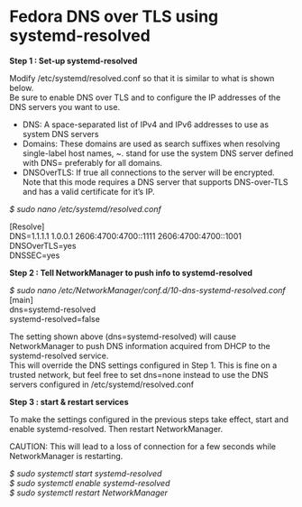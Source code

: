 # Fedora DNS over TLS using systemd-resolved</br>

**Step 1 : Set-up systemd-resolved**</br>

Modify /etc/systemd/resolved.conf so that it is similar to what is shown below.</br>
Be sure to enable DNS over TLS and to configure the IP addresses of the DNS servers you want to use.</br>

- DNS: A space-separated list of IPv4 and IPv6 addresses to use as system DNS servers</br>
- Domains: These domains are used as search suffixes when resolving single-label host names, ~. stand for use the system DNS server defined with DNS= preferably for all domains.</br>
- DNSOverTLS: If true all connections to the server will be encrypted. Note that this mode requires a DNS server that supports DNS-over-TLS and has a valid certificate for it’s IP.</br>

*$ sudo nano /etc/systemd/resolved.conf*</br>

[Resolve]</br>
DNS=1.1.1.1 1.0.0.1 2606:4700:4700::1111 2606:4700:4700::1001</br>
DNSOverTLS=yes</br>
DNSSEC=yes</br>

**Step 2 : Tell NetworkManager to push info to systemd-resolved**</br>

*$ sudo nano /etc/NetworkManager/conf.d/10-dns-systemd-resolved.conf*</br>
[main]</br>
dns=systemd-resolved</br>
systemd-resolved=false</br>

The setting shown above (dns=systemd-resolved) will cause NetworkManager to push DNS information acquired from DHCP to the systemd-resolved service.</br>
This will override the DNS settings configured in Step 1. This is fine on a trusted network, but feel free to set dns=none instead to use the DNS servers configured in /etc/systemd/resolved.conf</br>

**Step 3 : start & restart services**</br>

To make the settings configured in the previous steps take effect, start and enable systemd-resolved. Then restart NetworkManager.</br>

CAUTION: This will lead to a loss of connection for a few seconds while NetworkManager is restarting.</br>

*$ sudo systemctl start systemd-resolved</br>
$ sudo systemctl enable systemd-resolved</br>
$ sudo systemctl restart NetworkManager</br>*

